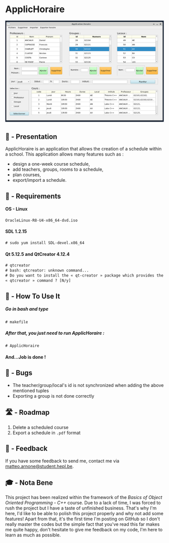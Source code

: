 # ApplicHoraire

![Application Screenshot](img/screen.png)

## 📖	- Presentation
ApplicHoraire is an application that allows the creation of a schedule within a school. This application allows many features such as :

- design a one-week course schedule,
- add teachers, groups, rooms to a schedule,
- plan courses,
- export/import a schedule.

## 👷	- Requirements
#### OS - Linux
```
OracleLinux-R8-U4-x86_64-dvd.iso
```
#### SDL 1.2.15
```
# sudo yum install SDL-devel.x86_64
```
#### Qt 5.12.5 and QtCreator 4.12.4
```
# qtcreator
# bash: qtcreator: unknown command...
# Do you want to install the « qt-creator » package which provides the « qtcreator » command ? [N/y]
```
## 🤔 - How To Use It

##### Go in bash and type
```
# makefile
```
##### After that, you just need to run ApplicHoraire :
```
# ApplicHoraire
```
#### And...Job is done !



## 🐛 - Bugs 
- The teacher/group/local's id is not synchronized when adding the above mentioned tuples
- Exporting a group is not done correctly

## 🛣️ - Roadmap
1. Delete a scheduled course
2. Export a schedule in ```.pdf``` format 

## 📝 - Feedback 

If you have some feedback to send me, contact me via <matteo.arnone@student.hepl.be>.


## 🎓 - Nota Bene

This project has been realized within the framework of the *Basics of Object Oriented Programming - C++* course. Due to a lack of time, I was forced to rush the project but I have a taste of unfinished business. That's why I'm here, I'd like to be able to polish this project properly and why not add some features! Apart from that, it's the first time I'm posting on GitHub so I don't really master the codes but the simple fact that you've read this far makes me quite happy, don't hesitate to give me feedback on my code, I'm here to learn as much as possible.